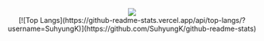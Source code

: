 
<div align="center">
<img src="https://img.shields.io/badge/Python-FFD43B?style=flat-square&logo=Python&logoColor=#306998"/>
<br>
[![Top Langs](https://github-readme-stats.vercel.app/api/top-langs/?username=SuhyungK)](https://github.com/SuhyungK/github-readme-stats)
</div>

